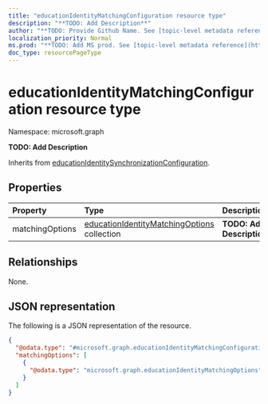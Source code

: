 ```yaml
---
title: "educationIdentityMatchingConfiguration resource type"
description: "**TODO: Add Description**"
author: "**TODO: Provide Github Name. See [topic-level metadata reference](https://msgo.azurewebsites.net/add/document/guidelines/metadata.html#topic-level-metadata)**"
localization_priority: Normal
ms.prod: "**TODO: Add MS prod. See [topic-level metadata reference](https://msgo.azurewebsites.net/add/document/guidelines/metadata.html#topic-level-metadata)**"
doc_type: resourcePageType
---
```


# educationIdentityMatchingConfiguration resource type

Namespace: microsoft.graph



**TODO: Add Description**


Inherits from [educationIdentitySynchronizationConfiguration](../resources/educationidentitysynchronizationconfiguration.md).

## Properties
|Property|Type|Description|
|:---|:---|:---|
|matchingOptions|[educationIdentityMatchingOptions](../resources/educationidentitymatchingoptions.md) collection|**TODO: Add Description**|

## Relationships
None.

## JSON representation
The following is a JSON representation of the resource.
<!-- {
  "blockType": "resource",
  "@odata.type": "microsoft.graph.educationIdentityMatchingConfiguration"
}
-->
``` json
{
  "@odata.type": "#microsoft.graph.educationIdentityMatchingConfiguration",
  "matchingOptions": [
    {
      "@odata.type": "microsoft.graph.educationIdentityMatchingOptions"
    }
  ]
}
```

